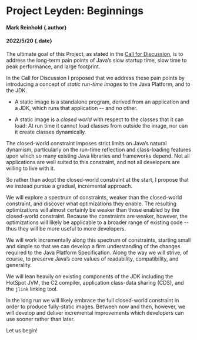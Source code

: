 
Project Leyden: Beginnings
==========================

#### Mark Reinhold {.author}
#### 2022/5/20 {.date}


The ultimate goal of this Project, as stated in the [Call for
Discussion], is to address the long-term pain points of Java’s slow
startup time, slow time to peak performance, and large footprint.

In the Call for Discussion I proposed that we address these pain points
by introducing a concept of _static run-time images_ to the Java Platform,
and to the JDK.

  - A static image is a standalone program, derived from an application
    and a JDK, which runs that application -- and no other.

  - A static image is a _closed world_ with respect to the classes that
    it can load: At run time it cannot load classes from outside the
    image, nor can it create classes dynamically.

The closed-world constraint imposes strict limits on Java’s natural
dynamism, particularly on the run-time reflection and class-loading
features upon which so many existing Java libraries and frameworks
depend.  Not all applications are well suited to this constraint, and
not all developers are willing to live with it.

So rather than adopt the closed-world constraint at the start, I propose
that we instead pursue a gradual, incremental approach.

We will explore a spectrum of constraints, weaker than the closed-world
constraint, and discover what optimizations they enable.  The resulting
optimizations will almost certainly be weaker than those enabled by the
closed-world constraint.  Because the constraints are weaker, however,
the optimizations will likely be applicable to a broader range of
existing code -- thus they will be more useful to more developers.

We will work incrementally along this spectrum of constraints, starting
small and simple so that we can develop a firm understanding of the
changes required to the Java Platform Specification.  Along the way we
will strive, of course, to preserve Java’s core values of readability,
compatibility, and generality.

We will lean heavily on existing components of the JDK including the
HotSpot JVM, the C2 compiler, application class-data sharing (CDS), and
the `jlink` linking tool.

In the long run we will likely embrace the full closed-world constraint
in order to produce fully-static images.  Between now and then, however,
we will develop and deliver incremental improvements which developers can
use sooner rather than later.

<p class="br">Let us begin!</p>


[Call for Discussion]: https://mail.openjdk.java.net/pipermail/discuss/2020-April/005429.html
